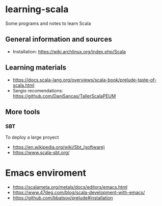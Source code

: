 # learning-scala
Some programs and notes to learn Scala

## General information and sources    

- Installation: https://wiki.archlinux.org/index.php/Scala  

## Learning materials   

- https://docs.scala-lang.org/overviews/scala-book/prelude-taste-of-scala.html  
- Sergio recomendations: https://github.com/DaniSancas/TallerScalaPEUM  


## More tools   

### SBT  

To deploy a large proyect   


- https://en.wikipedia.org/wiki/Sbt_(software)  
- https://www.scala-sbt.org/  



# Emacs enviroment  

- https://scalameta.org/metals/docs/editors/emacs.html  
- https://www.47deg.com/blog/scala-development-with-emacs/  
- https://github.com/bbatsov/prelude#installation  
